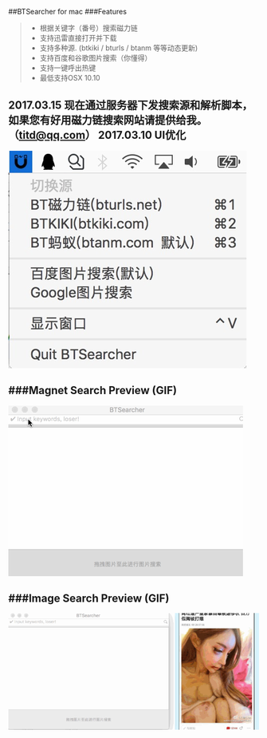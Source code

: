 ##BTSearcher for mac
###Features
> * 根据关键字（番号）搜索磁力链
> * 支持迅雷直接打开并下载
> * 支持多种源. (btkiki / bturls / btanm 等等动态更新)
> * 支持百度和谷歌图片搜索（你懂得）
> * 支持一键呼出热键
> * 最低支持OSX 10.10

2017.03.15 现在通过服务器下发搜索源和解析脚本，如果您有好用磁力链搜索网站请提供给我。（titd@qq.com）
2017.03.10 UI优化
-
![image](https://github.com/titman/Pictures-of-the-warehouse/blob/master/BTSearcher2.png?raw=false)

###Magnet Search Preview (GIF)
-
![image](https://github.com/titman/Pictures-of-the-warehouse/blob/master/BTSearcher1.gif?raw=false)  

###Image Search Preview (GIF)
-
![image](https://github.com/titman/Pictures-of-the-warehouse/blob/master/BTSearcher3.gif?raw=false)  
